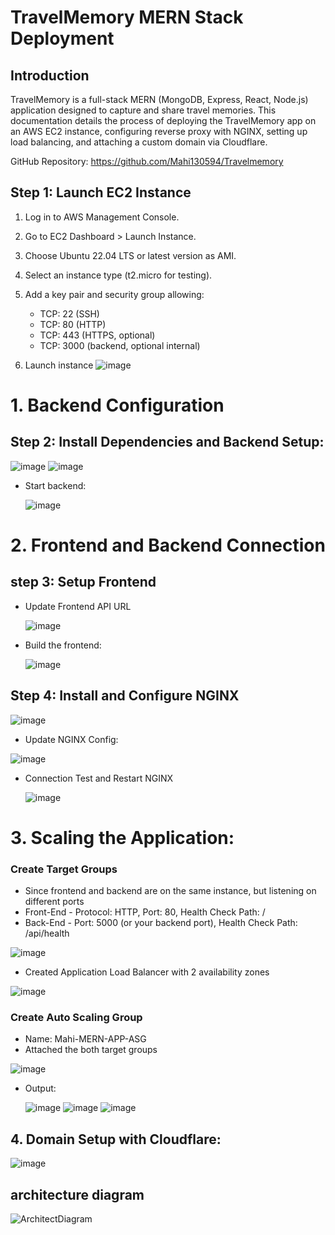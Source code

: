 # TravelMemory MERN Stack Deployment 
## Introduction

TravelMemory is a full-stack MERN (MongoDB, Express, React, Node.js) application designed to capture and share travel memories. This documentation details the process of deploying the TravelMemory app on an AWS EC2 instance, configuring reverse proxy with NGINX, setting up load balancing, and attaching a custom domain via Cloudflare.

GitHub Repository: https://github.com/Mahi130594/Travelmemory
## Step 1: Launch EC2 Instance
1. Log in to AWS Management Console.
2. Go to EC2 Dashboard > Launch Instance.
3. Choose Ubuntu 22.04 LTS or latest version as AMI.
4. Select an instance type (t2.micro for testing).
5. Add a key pair and security group allowing:
   - TCP: 22 (SSH)
   - TCP: 80 (HTTP)
   - TCP: 443 (HTTPS, optional)
   - TCP: 3000 (backend, optional internal)

 6. Launch instance
    ![image](https://github.com/user-attachments/assets/f2a7580c-bd82-461f-94f6-965398dc73bb)

# 1. Backend Configuration
## Step 2: Install Dependencies and Backend Setup:
   
   ![image](https://github.com/user-attachments/assets/894f1d76-a357-4400-80e6-ea08bbd06f26)
   ![image](https://github.com/user-attachments/assets/f35ce82f-843b-4f3b-b914-926791c8e6ed)

 - Start backend:

   ![image](https://github.com/user-attachments/assets/633e9ffb-714b-447a-86c2-1a6f7f1e8126)

# 2. Frontend and Backend Connection
## step 3: Setup Frontend
  - Update Frontend API URL

    ![image](https://github.com/user-attachments/assets/04ad3643-a917-462c-96ec-b100cb9bb1dc)
  - Build the frontend:
    
    ![image](https://github.com/user-attachments/assets/6f7190f6-220a-4526-bb6c-809625e0bd9a)

   ## Step 4: Install and Configure NGINX
   ![image](https://github.com/user-attachments/assets/239d046b-a3a9-45a9-baf6-3999d4a7e75f)

  - Update NGINX Config:
   
   ![image](https://github.com/user-attachments/assets/9a3f6a30-f2f8-4a4a-92ab-3d4fa3cb69b8)

   - Connection Test and Restart NGINX

     ![image](https://github.com/user-attachments/assets/7ac999ff-882b-40b9-bb19-18f603ea1046)

   # 3. Scaling the Application:
   ### Create Target Groups
   - Since frontend and backend are on the same instance, but listening on different ports
   - Front-End - Protocol: HTTP, Port: 80, Health Check Path: /
   - Back-End - Port: 5000 (or your backend port), Health Check Path: /api/health
      
   ![image](https://github.com/user-attachments/assets/de817702-3c3b-4f56-811e-45509a82f84f)

   - Created Application Load Balancer with 2 availability zones

   ![image](https://github.com/user-attachments/assets/d9533de6-e407-4a20-8e49-d75356c7b9bf)
### Create Auto Scaling Group
   -  Name: Mahi-MERN-APP-ASG
   -  Attached the both target groups

![image](https://github.com/user-attachments/assets/5324ab93-548a-4a50-a66f-3b772deb2302)



   - Output:
     
     ![image](https://github.com/user-attachments/assets/2c4bf273-d1ab-4393-bd84-e34e09cf1daf)
     ![image](https://github.com/user-attachments/assets/172b057f-cc52-4f11-919c-7a440d9a9633)
     ![image](https://github.com/user-attachments/assets/df561744-1876-4d32-9d74-d6bda458e75b)

     
   ## 4. Domain Setup with Cloudflare:

   ![image](https://github.com/user-attachments/assets/905b9e6d-cb14-434d-aac0-4eadf8e5ed6d)


   ##  architecture diagram 
   ![ArchitectDiagram](https://github.com/user-attachments/assets/6028a99a-679e-40ba-bb27-5b98dd99ad9d)






